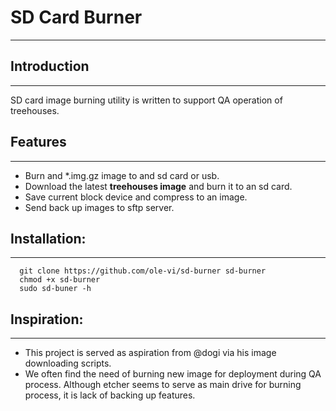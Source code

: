# SD Card Burner
---
 
## Introduction 
---
SD card image burning utility is written to support QA operation of treehouses.

## Features
---
 - Burn and \*.img.gz image to and sd card or usb.
 - Download the latest **treehouses image** and burn it to an sd card.
 - Save current block device and compress to an image.
 - Send back up images to sftp server. 

## Installation:
---
```
  git clone https://github.com/ole-vi/sd-burner sd-burner
  chmod +x sd-burner
  sudo sd-buner -h 
```

## Inspiration:
---
 - This project is served as aspiration from @dogi via his image downloading scripts. 
 - We often find the need of burning new image for deployment during QA process. Although etcher seems to serve as main drive for burning process, it is lack of backing up features. 
